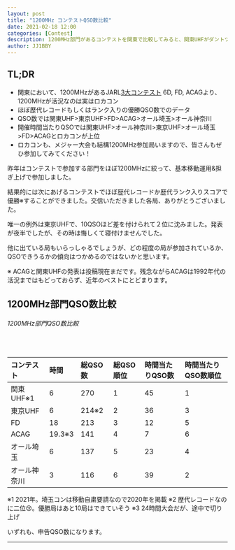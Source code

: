 ```yaml
---
layout: post
title: "1200MHz コンテストQSO数比較"
date: 2021-02-18 12:00
categories: [Contest]
description: 1200MHz部門があるコンテストを関東で比較してみると、関東UHFがダントツです。
author: JJ1BBY
---
```

## TL;DR
* 関東において、1200MHzがあるJARL[3大コンテスト](https://www.jarl.org/Japanese/1_Tanoshimo/1-1_Contest/Contest.htm) 6D, FD, ACAGより、1200MHzが活況なのは実はロカコン  
* ほぼ歴代レコードもしくはランク入りの優勝QSO数でのデータ
* QSO数では関東UHF>東京UHF>FD>ACAG>オール埼玉>オール神奈川
* 開催時間当たりQSOでは関東UHF>オール神奈川>東京UHF>オール埼玉>FD>ACAGとロカコンが上位
* ロカコンも、メジャー大会も結構1200MHz参加局いますので、皆さんもぜひ参加してみてください！

昨年はコンテストで参加する部門をほぼ1200MHzに絞って、基本移動運用&担ぎ上げで参加しました。  

結果的には次にあげるコンテストでほぼ歴代レコードか歴代ランク入りスコアで優勝※することができました。交信いただきました各局、ありがとうございました。  

唯一の例外は東京UHFで、10QSOほど差を付けられて２位に沈みました。発表が夜半でしたが、その時は悔しくて寝付けませんでした。  

他に出ている局もいらっしゃるでしょうが、どの程度の局が参加されているか、QSOできうるかの傾向はつかめるのではないかと思います。  

※ ACAGと関東UHFの発表は投稿現在まだです。残念ながらACAGは1992年代の活況まではもどっておらず、近年のベストにとどまります。  

## 1200MHz部門QSO数比較
<h6 id="header-6">1200MHz部門QSO数比較</h6>
<table>
  <thead>
    <tr>
      <th style="text-align: left">コンテスト   </th>
      <th style="text-align: left">時間</th>
      <th style="text-align: left">総QSO数</th>
      <th style="text-align: left">総QSO順位</th>
    　<th style="text-align: left">時間当たりQSO数</th>
      <th style="text-align: left">時間当たりQSO数順位</th>
    </tr>
  </thead>
  <tbody>
    <tr>
      <td style="text-align: left">関東UHF※1</td>
      <td style="text-align: left">6</td>
      <td style="text-align: left">270</td>
      <td style="text-align: left">1</td>
      <td style="text-align: left">45</td>
      <td style="text-align: left">1</td>
    </tr>
    <tr>
      <td style="text-align: left">東京UHF</td>
      <td style="text-align: left">6</td>
      <td style="text-align: left">214※2</td>
      <td style="text-align: left">2</td>
      <td style="text-align: left">36</td>
      <td style="text-align: left">3</td>
    </tr>
    <tr>
      <td style="text-align: left">FD</td>
      <td style="text-align: left">18</td>
      <td style="text-align: left">213</td>
      <td style="text-align: left">3</td>
      <td style="text-align: left">12</td>
      <td style="text-align: left">5</td>
    </tr>
    <tr>
      <td style="text-align: left">ACAG</td>
      <td style="text-align: left">19.3※3</td>
      <td style="text-align: left">141</td>
      <td style="text-align: left">4</td>
      <td style="text-align: left">7</td>
      <td style="text-align: left">6</td>
    </tr>
        <tr>
      <td style="text-align: left">オール埼玉</td>
      <td style="text-align: left">6</td>
      <td style="text-align: left">137</td>
      <td style="text-align: left">5</td>
      <td style="text-align: left">23</td>
      <td style="text-align: left">4</td>
    </tr>
        <tr>
      <td style="text-align: left">オール神奈川</td>
      <td style="text-align: left">3</td>
      <td style="text-align: left">116</td>
      <td style="text-align: left">6</td>
      <td style="text-align: left">39</td>
      <td style="text-align: left">2</td>
    </tr>
  </tbody>
</table>
※1 2021年。埼玉コンは移動自粛要請なので2020年を掲載  
※2 歴代レコードなのに二位😢。優勝局はあと10局はできていそう  
※3 24時間大会だが、途中で切り上げ  


いずれも、申告QSO数になります。  

---

   
<script src="https://utteranc.es/client.js"
        repo="JJ1BBY/JJ1BBY.github.io"
        issue-term="pathname"
        theme="github-light"
        crossorigin="anonymous"
        async>
</script>

